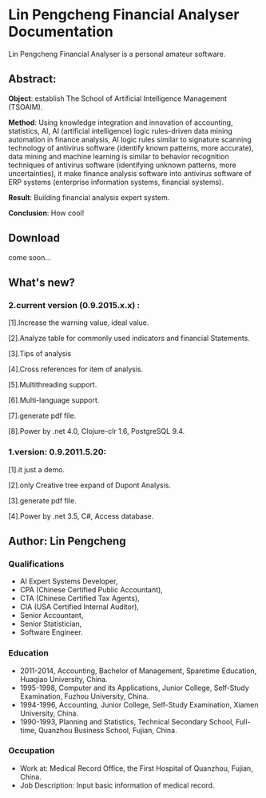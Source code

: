 # Lin Pengcheng Financial Analyser Documentation

Lin Pengcheng Financial Analyser is a personal amateur software.

## Abstract:

**Object**: establish The School of Artificial Intelligence Management (TSOAIM).
    
**Method**: 
Using knowledge integration and innovation of accounting, statistics, AI, 
AI (artificial intelligence) logic rules-driven data mining automation in finance analysis, AI logic rules similar to signature scanning 
technology of antivirus software (identify known patterns, more accurate), data mining and machine learning is 
similar to behavior recognition techniques of antivirus software (identifying unknown patterns, more uncertainties),
it make finance analysis software into antivirus software of ERP systems (enterprise information systems, financial 
systems).
    
**Result**: Building financial analysis expert system.
    
**Conclusion**: How cool!

## Download

come soon...

## What's new?

### 2.current version (0.9.2015.x.x) :

[1].Increase the warning value, ideal value.

[2].Analyze table for commonly used indicators and financial Statements.

[3].Tips of analysis

[4].Cross references for item of analysis.

[5].Multithreading support.

[6].Multi-language support.

[7].generate pdf file.

[8].Power by .net 4.0, Clojure-clr 1.6, PostgreSQL 9.4.

### 1.version: 0.9.2011.5.20: 

[1].it just a demo.

[2].only Creative tree expand of Dupont Analysis.

[3].generate pdf file.

[4].Power by .net 3.5, C#, Access database.

## Author: Lin Pengcheng 

### Qualifications

* AI Expert Systems Developer, 
* CPA (Chinese Certified Public Accountant), 
* CTA (Chinese Certified Tax Agents), 
* CIA (USA Certified Internal Auditor), 
* Senior Accountant,
* Senior Statistician, 
* Software Engineer.

### Education

* 2011-2014, Accounting, Bachelor of Management, Sparetime Education, Huaqiao University, China. 
* 1995-1998, Computer and its Applications, Junior College, Self-Study Examination, Fuzhou University, China. 
* 1994-1996, Accounting, Junior College, Self-Study Examination, Xiamen University,  China. 
* 1990-1993, Planning and Statistics, Technical Secondary School, Full-time, Quanzhou Business School, Fujian, China. 

### Occupation

* Work at: Medical Record Office, the First Hospital of Quanzhou, Fujian, China. 
* Job Description: Input basic information of medical record.
